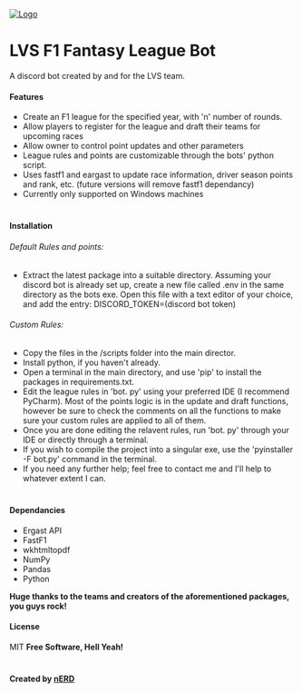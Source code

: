 [![Logo](https://cdn.discordapp.com/attachments/1006201726069641268/1086157444557844521/githubbanner.png)]()
# LVS F1 Fantasy League Bot
A discord bot created by and for the LVS team.

#### Features
- Create an F1 league for the specified year, with 'n' number of rounds.
- Allow players to register for the league and draft their teams for upcoming races
- Allow owner to control point updates and other parameters
- League rules and points are customizable through the bots' python script.
- Uses fastf1 and eargast to update race information, driver season points and rank, etc. (future versions will remove fastf1 dependancy)
- Currently only supported on Windows machines

#
#
#### Installation
###### Default Rules and points:
- Extract the latest package into a suitable directory. Assuming your discord bot is already set up, create a new file called .env in the same directory as the bots exe. Open this file with a text editor of your choice, and add the entry: DISCORD_TOKEN=(discord bot token)

###### Custom Rules:
- Copy the files in the /scripts folder into the main director.
- Install python, if you haven't already.
- Open a terminal in the main directory, and use 'pip' to install the packages in requirements.txt.
- Edit the league rules in 'bot. py' using your preferred IDE (I recommend PyCharm). Most of the points logic is in the update and draft functions, however be sure to check the comments on all the functions to make sure your custom rules are applied to all of them.
- Once you are done editing the relavent rules, run 'bot. py' through your IDE or directly through a terminal.
- If you wish to compile the project into a singular exe, use the 'pyinstaller -F bot.py' command in the terminal.
- If you need any further help; feel free to contact me and I'll help to whatever extent I can.

#

#### Dependancies
- Ergast API 
- FastF1 
- wkhtmltopdf
- NumPy 
- Pandas 
- Python 

**Huge thanks to the teams and creators of the aforementioned packages, you guys rock!**


#### License
MIT
**Free Software, Hell Yeah!**
#
#### Created by [nERD]

[//]: # ()

   [nERD]: <https://github.com/nERD8932/>
